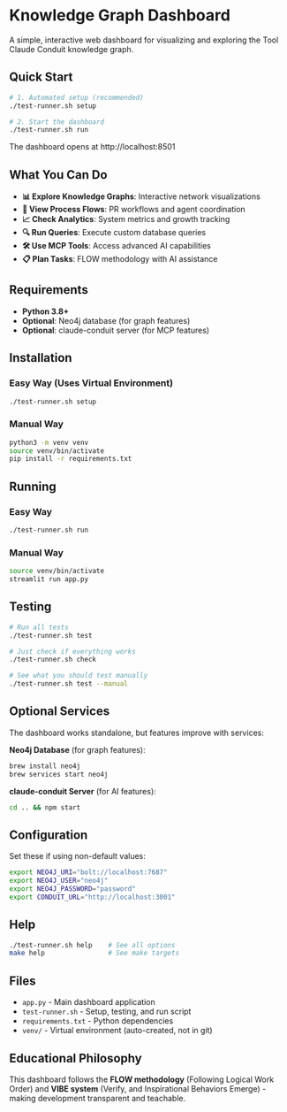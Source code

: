 # Knowledge Graph Dashboard

A simple, interactive web dashboard for visualizing and exploring the Tool Claude Conduit knowledge graph.

## Quick Start

```bash
# 1. Automated setup (recommended)
./test-runner.sh setup

# 2. Start the dashboard
./test-runner.sh run
```

The dashboard opens at http://localhost:8501

## What You Can Do

- **📊 Explore Knowledge Graphs**: Interactive network visualizations
- **🔄 View Process Flows**: PR workflows and agent coordination
- **📈 Check Analytics**: System metrics and growth tracking  
- **🔍 Run Queries**: Execute custom database queries
- **🛠️ Use MCP Tools**: Access advanced AI capabilities
- **📋 Plan Tasks**: FLOW methodology with AI assistance

## Requirements

- **Python 3.8+**
- **Optional**: Neo4j database (for graph features)
- **Optional**: claude-conduit server (for MCP features)

## Installation

### Easy Way (Uses Virtual Environment)
```bash
./test-runner.sh setup
```

### Manual Way
```bash
python3 -m venv venv
source venv/bin/activate
pip install -r requirements.txt
```

## Running

### Easy Way
```bash
./test-runner.sh run
```

### Manual Way
```bash
source venv/bin/activate
streamlit run app.py
```

## Testing

```bash
# Run all tests
./test-runner.sh test

# Just check if everything works
./test-runner.sh check

# See what you should test manually
./test-runner.sh test --manual
```

## Optional Services

The dashboard works standalone, but features improve with services:

**Neo4j Database** (for graph features):
```bash
brew install neo4j
brew services start neo4j
```

**claude-conduit Server** (for AI features):
```bash
cd .. && npm start
```

## Configuration

Set these if using non-default values:
```bash
export NEO4J_URI="bolt://localhost:7687"
export NEO4J_USER="neo4j" 
export NEO4J_PASSWORD="password"
export CONDUIT_URL="http://localhost:3001"
```

## Help

```bash
./test-runner.sh help    # See all options
make help                # See make targets
```

## Files

- `app.py` - Main dashboard application
- `test-runner.sh` - Setup, testing, and run script
- `requirements.txt` - Python dependencies
- `venv/` - Virtual environment (auto-created, not in git)

## Educational Philosophy

This dashboard follows the **FLOW methodology** (Following Logical Work Order) and **VIBE system** (Verify, and Inspirational Behaviors Emerge) - making development transparent and teachable.